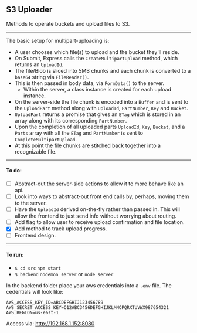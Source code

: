 ## S3 Uploader

Methods to operate buckets and upload files to S3.
<hr />
The basic setup for multipart-uploading is:

- A user chooses which file(s) to upload and the bucket they'll reside.
- On Submit, Express calls the `CreateMultipartUpload` method, which returns an `UploadId`.
- The file/Blob is sliced into 5MB chunks and each chunk is converted to a `base64` string via `FileReader()`.
- This is then passed in body data, via `FormData()` to the server.
  * Within the server, a class instance is created for each upload instance.
- On the server-side the file chunk is encoded into a `Buffer` and is sent to the `UploadPart` method along with `UploadId`, `PartNumber`, `Key` and `Bucket`.
- `UploadPart` returns a promise that gives an `ETag` which is stored in an array along with its corresponding `PartNumber`.
- Upon the completion of all uploaded parts `UploadId`, `Key`, `Bucket`, and a `Parts` array with all the `ETag` and `PartNumber` is sent to `CompleteMultipartUpload`.
- At this point the file chunks are stitched back together into a recognizable file.
<hr />

#### To do:
* [ ] Abstract-out the server-side actions to allow it to more behave like an api.
* [ ] Look into ways to abstract-out front end calls by, perhaps, moving them to the server.
* [ ] Have the `UploadId` derived on-the-fly rather than passed in. This will allow the frontend to just send info without worrying about routing. 
* [ ] Add flag to allow user to receive upload confirmation and file location.
* [x] Add method to track upload progress.
* [ ] Frontend design.
<hr />

#### To run:
* `$ cd src` `npm start`
* `$ backend` `nodemon server` or `node server`

In the backend folder place your aws credentials into a `.env` file.
The cedentials will look like:
```
AWS_ACCESS_KEY_ID=ABCDEFGHIJ123456789
AWS_SECRET_ACCESS_KEY=O12ABC3456DEFGHIJKLMNOPQRXTUVWX987654321 
AWS_REGION=us-east-1
``` 
Access via:
http://192.168.1.152:8080
